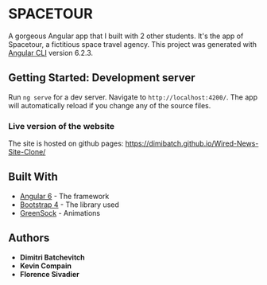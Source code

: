 # SPACETOUR
A gorgeous Angular app that I built with 2 other students. It's the app of Spacetour, a fictitious space travel agency.
This project was generated with [Angular CLI](https://github.com/angular/angular-cli) version 6.2.3.

## Getting Started: Development server

Run `ng serve` for a dev server. Navigate to `http://localhost:4200/`. The app will automatically reload if you change any of the source files.

### Live version of the website

The site is hosted on github pages: https://dimibatch.github.io/Wired-News-Site-Clone/

## Built With

* [Angular 6](https://angular.io/) - The framework
* [Bootstrap 4](https://getbootstrap.com/docs/4.1/getting-started/introduction/) - The library used
* [GreenSock](https://greensock.com/) - Animations

## Authors

* **Dimitri Batchevitch**
* **Kevin Compain**
* **Florence Sivadier**


